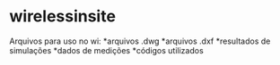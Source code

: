 # wirelessinsite

Arquivos para uso no wi:
*arquivos .dwg
*arquivos .dxf
*resultados de simulações
*dados de medições
*códigos utilizados
